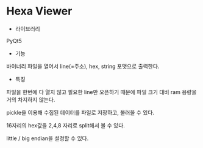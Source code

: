 # Hexa Viewer

- 라이브러리

PyQt5

- 기능

바이너리 파일을 열어서 line(=주소), hex, string 포맷으로 출력한다.

- 특징

파일을 한번에 다 열지 않고 필요한 line만 오픈하기 때문에 파일 크기 대비 ram 용량을 거의 차지하지 않는다.

pickle을 이용해 수집된 데이터를 파일로 저장하고, 불러올 수 있다.

16자리의 hex값을 2,4,8 자리로 split해서 볼 수 있다.

little / big endian을 설정할 수 있다.
